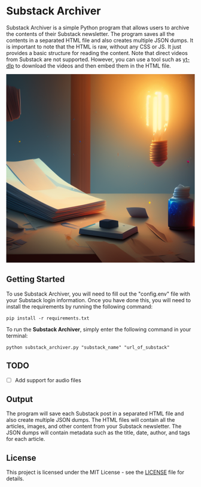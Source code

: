 # Substack Archiver

Substack Archiver is a simple Python program that allows users to archive the contents of their Substack newsletter. The program saves all the contents in a separated HTML file and also creates multiple JSON dumps. It is important to note that the HTML is raw, without any CSS or JS. It just provides a basic structure for reading the content.
Note that direct videos from Substack are not supported. However, you can use a tool such as [yt-dlp](https://github.com/yt-dlp/yt-dlp/) to download the videos and then embed them in the HTML file.

![Substack Archiver](README/images/cover.png)


## Getting Started

To use Substack Archiver, you will need to fill out the "config.env" file with your Substack login information. Once you have done this, you will need to install the requirements by running the following command:

```
pip install -r requirements.txt
```

To run the **Substack Archiver**, simply enter the following command in your terminal:

```
python substack_archiver.py "substack_name" "url_of_substack"
```

## TODO
- [ ] Add support for audio files

## Output

The program will save each Substack post in a separated HTML file and also create multiple JSON dumps. The HTML files will contain all the articles, images, and other content from your Substack newsletter. The JSON dumps will contain metadata such as the title, date, author, and tags for each article.


## License

This project is licensed under the MIT License - see the [LICENSE](LICENSE) file for details.

